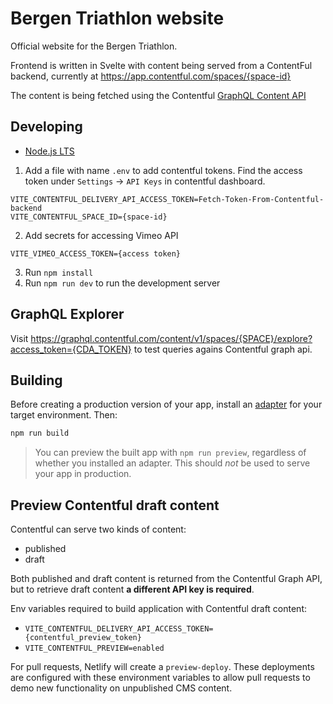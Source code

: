 # Bergen Triathlon website

Official website for the Bergen Triathlon.

Frontend is written in Svelte with content being served from a ContentFul backend, currently at https://app.contentful.com/spaces/{space-id}

The content is being fetched using the Contentful [GraphQL Content API](https://www.contentful.com/developers/docs/references/graphql/)

## Developing

- [Node.js LTS](https://nodejs.org/en/)

1. Add a file with name `.env` to add contentful tokens. Find the access token under `Settings` -> `API Keys` in contentful dashboard.

```
VITE_CONTENTFUL_DELIVERY_API_ACCESS_TOKEN=Fetch-Token-From-Contentful-backend
VITE_CONTENTFUL_SPACE_ID={space-id}
```

2. Add secrets for accessing Vimeo API
```
VITE_VIMEO_ACCESS_TOKEN={access token}
```

3. Run `npm install`
4. Run `npm run dev` to run the development server

## GraphQL Explorer
Visit https://graphql.contentful.com/content/v1/spaces/{SPACE}/explore?access_token={CDA_TOKEN} to test queries agains Contentful graph api.

## Building

Before creating a production version of your app, install an [adapter](https://kit.svelte.dev/docs#adapters) for your target environment. Then:

```bash
npm run build
```

> You can preview the built app with `npm run preview`, regardless of whether you installed an adapter. This should _not_ be used to serve your app in production.

## Preview Contentful draft content

Contentful can serve two kinds of content:
- published
- draft

Both published and draft content is returned from the Contentful Graph API,
but to retrieve draft content **a different API key is required**.

Env variables required to build application with Contentful draft content:
- `VITE_CONTENTFUL_DELIVERY_API_ACCESS_TOKEN={contentful_preview_token}`
- `VITE_CONTENTFUL_PREVIEW=enabled`

For pull requests, Netlify will create a `preview-deploy`. These deployments
are configured with these environment variables to allow pull requests to demo
new functionality on unpublished CMS content.
